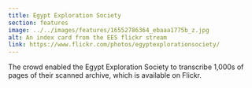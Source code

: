```yaml
---
title: Egypt Exploration Society
section: features
image: ../../images/features/16552786364_ebaaa1775b_z.jpg
alt: An index card from the EES flickr stream
link: https://www.flickr.com/photos/egyptexplorationsociety/
---
```

The crowd enabled the Egypt Exploration Society to transcribe 1,000s of pages of their scanned archive, which is available on Flickr.